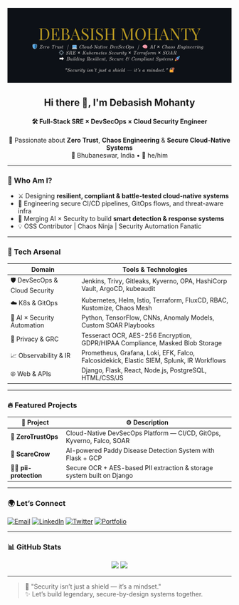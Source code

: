<p align="center">
  <img src="banner-github.png" alt="Debasish Mohanty Banner" style="max-width: 100%;" />
</p>

<h2 align="center">Hi there 👋, I'm <strong>Debasish Mohanty</strong></h2>
<h4 align="center">🛠️ Full-Stack SRE × DevSecOps × Cloud Security Engineer</h4>

<p align="center">
  🌱 Passionate about <strong>Zero Trust</strong>, <strong>Chaos Engineering</strong> & <strong>Secure Cloud-Native Systems</strong><br>
  📍 Bhubaneswar, India • 💬 he/him
</p>

---

### 🧠 Who Am I?

- ⚔️ Designing **resilient, compliant & battle-tested cloud-native systems**  
- 🔐 Engineering secure CI/CD pipelines, GitOps flows, and threat-aware infra  
- 🤖 Merging AI × Security to build **smart detection & response systems**  
- 💡 OSS Contributor | Chaos Ninja | Security Automation Fanatic  

---

### 🧰 Tech Arsenal

| Domain                         | Tools & Technologies                                                                 |
|-------------------------------|---------------------------------------------------------------------------------------|
| 🛡️ DevSecOps & Cloud Security | Jenkins, Trivy, Gitleaks, Kyverno, OPA, HashiCorp Vault, ArgoCD, kubeaudit           |
| ☁️ K8s & GitOps                | Kubernetes, Helm, Istio, Terraform, FluxCD, RBAC, Kustomize, Chaos Mesh              |
| 🤖 AI × Security Automation    | Python, TensorFlow, CNNs, Anomaly Models, Custom SOAR Playbooks                      |
| 🔐 Privacy & GRC               | Tesseract OCR, AES-256 Encryption, GDPR/HIPAA Compliance, Masked Blob Storage       |
| 📈 Observability & IR         | Prometheus, Grafana, Loki, EFK, Falco, Falcosidekick, Elastic SIEM, Splunk, IR Workflows |
| 🌐 Web & APIs                 | Django, Flask, React, Node.js, PostgreSQL, HTML/CSS/JS                              |

---

### 🔥 Featured Projects

| 🚀 Project           | ⚙️ Description                                                                 |
|----------------------|--------------------------------------------------------------------------------|
| 🔐 **ZeroTrustOps**   | Cloud-Native DevSecOps Platform — CI/CD, GitOps, Kyverno, Falco, SOAR          |
| 🌾 **ScareCrow**      | AI-powered Paddy Disease Detection System with Flask + GCP                     |
| 🕵️‍♂️ **pii-protection** | Secure OCR + AES-based PII extraction & storage system built on Django         |

---

### 🌍 Let’s Connect

[![Email](https://img.shields.io/badge/Email-debasishmohanty.cse@gmail.com-red?style=for-the-badge&logo=gmail&logoColor=white)](mailto:debasishmohanty.cse@gmail.com)
[![LinkedIn](https://img.shields.io/badge/LinkedIn-Coming_Soon-blue?style=for-the-badge&logo=linkedin)]()
[![Twitter](https://img.shields.io/badge/Twitter-Coming_Soon-1DA1F2?style=for-the-badge&logo=twitter)]()
[![Portfolio](https://img.shields.io/badge/Portfolio-Coming_Soon-orange?style=for-the-badge&logo=web)]()

---

### 📊 GitHub Stats

<p align="center">
  <img src="https://github-readme-stats.vercel.app/api?username=Debasish-87&show_icons=true&theme=radical" width="48%" />
  <img src="https://github-readme-stats.vercel.app/api/top-langs/?username=Debasish-87&layout=compact&theme=radical" width="48%" />
</p>

---

> 🧠 "Security isn’t just a shield — it’s a mindset."  
> ✨ Let’s build legendary, secure-by-design systems together.
